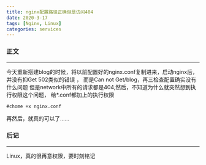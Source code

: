 ```yaml
---
title: nginx配置路径正确但是访问404
date: 2020-3-17
tags: [Nginx, Linux]
categories: services
---
```


### 正文

---
今天重新搭建blog的时候，将以前配置好的nginx.conf复制进来，启动nginx后，并没有抑Get 502类似的错误 ，
而是Can not Get/blog，再三检查配置确实没有什么问题
但是network中所有的请求都是404,然后，不知道为什么就突然想到执行权限这个问题，
给*.conf都加上的执行权限
````
#chome +x nginx.conf
````
再然后，就真的可以了……

### 后记

---
Linux，真的很再意权限，要时刻铭记